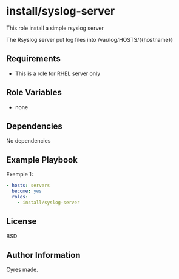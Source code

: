install/syslog-server
==============

This role install a simple rsyslog server

The Rsyslog server put log files into /var/log/HOSTS/{{hostname}}

Requirements
------------

- This is a role for RHEL server only

Role Variables
--------------

- none

Dependencies
------------

No dependencies

Example Playbook
----------------

Exemple 1:

```yaml
- hosts: servers
  become: yes
  roles:
    - install/syslog-server
```

License
-------

BSD

Author Information
------------------

Cyres made.
